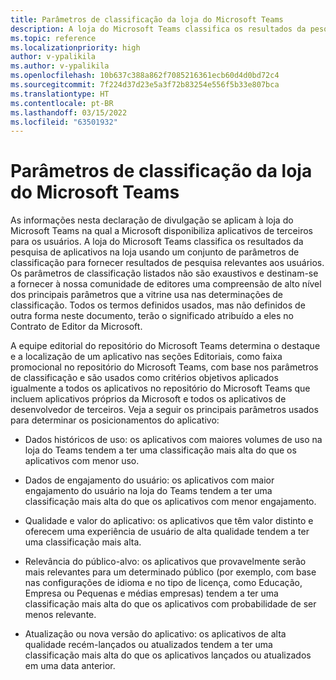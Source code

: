 ```yaml
---
title: Parâmetros de classificação da loja do Microsoft Teams
description: A loja do Microsoft Teams classifica os resultados da pesquisa de aplicativos na loja usando um conjunto de parâmetros de classificação para fornecer resultados de pesquisa relevantes aos usuários.
ms.topic: reference
ms.localizationpriority: high
author: v-ypalikila
ms.author: v-ypalikila
ms.openlocfilehash: 10b637c388a862f7085216361ecb60d4d0bd72c4
ms.sourcegitcommit: 7f224d37d23e5a3f72b83254e556f5b33e807bca
ms.translationtype: HT
ms.contentlocale: pt-BR
ms.lasthandoff: 03/15/2022
ms.locfileid: "63501932"
---
```

# <a name="microsoft-teams-store-ranking-parameters"></a>Parâmetros de classificação da loja do Microsoft Teams

As informações nesta declaração de divulgação se aplicam à loja do Microsoft Teams na qual a Microsoft disponibiliza aplicativos de terceiros para os usuários. A loja do Microsoft Teams classifica os resultados da pesquisa de aplicativos na loja usando um conjunto de parâmetros de classificação para fornecer resultados de pesquisa relevantes aos usuários. Os parâmetros de classificação listados não são exaustivos e destinam-se a fornecer à nossa comunidade de editores uma compreensão de alto nível dos principais parâmetros que a vitrine usa nas determinações de classificação. Todos os termos definidos usados, mas não definidos de outra forma neste documento, terão o significado atribuído a eles no Contrato de Editor da Microsoft.

A equipe editorial do repositório do Microsoft Teams determina o destaque e a localização de um aplicativo nas seções Editoriais, como faixa promocional no repositório do Microsoft Teams, com base nos parâmetros de classificação e são usados como critérios objetivos aplicados igualmente a todos os aplicativos no repositório do Microsoft Teams que incluem aplicativos próprios da Microsoft e todos os aplicativos de desenvolvedor de terceiros. Veja a seguir os principais parâmetros usados para determinar os posicionamentos do aplicativo:

* Dados históricos de uso: os aplicativos com maiores volumes de uso na loja do Teams tendem a ter uma classificação mais alta do que os aplicativos com menor uso.

* Dados de engajamento do usuário: os aplicativos com maior engajamento do usuário na loja do Teams tendem a ter uma classificação mais alta do que os aplicativos com menor engajamento.

* Qualidade e valor do aplicativo: os aplicativos que têm valor distinto e oferecem uma experiência de usuário de alta qualidade tendem a ter uma classificação mais alta.

* Relevância do público-alvo: os aplicativos que provavelmente serão mais relevantes para um determinado público (por exemplo, com base nas configurações de idioma e no tipo de licença, como Educação, Empresa ou Pequenas e médias empresas) tendem a ter uma classificação mais alta do que os aplicativos com probabilidade de ser menos relevante.

* Atualização ou nova versão do aplicativo: os aplicativos de alta qualidade recém-lançados ou atualizados tendem a ter uma classificação mais alta do que os aplicativos lançados ou atualizados em uma data anterior.
